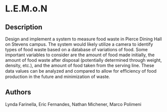 # L.E.M.o.N

## Description

Design and implement a system to measure food waste in Pierce Dining Hall on Stevens campus. The system would likely utilize a camera to identify types of food waste based on a database of variations of food. Some important variables to consider are the amount of food made initially, the amount of food waste after disposal (potentially determined through weight, density, etc.), and the amount of food taken from the serving line. These data values can be analyzed and compared to allow for eﬃciency of food production in the future and minimization of waste.

## Authors

Lynda Farinella, Eric Fernandes, Nathan Michener, Marco Polimeni
